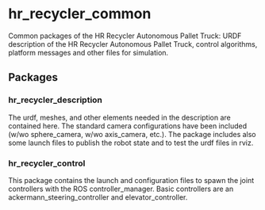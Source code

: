# hr_recycler_common

Common packages of the HR Recycler Autonomous Pallet Truck: URDF description of the HR Recycler Autonomous Pallet Truck, control algorithms, platform messages and other files for simulation.


## Packages

### hr_recycler_description

The urdf, meshes, and other elements needed in the description are contained here. The standard camera configurations have been included (w/wo sphere_camera, w/wo axis_camera, etc.). The package includes also some launch files to publish the robot state and to test the urdf files in rviz.

### hr_recycler_control

This package contains the launch and configuration files to spawn the joint controllers with the ROS controller_manager. Basic controllers are an ackermann_steering_controller and elevator_controller.
